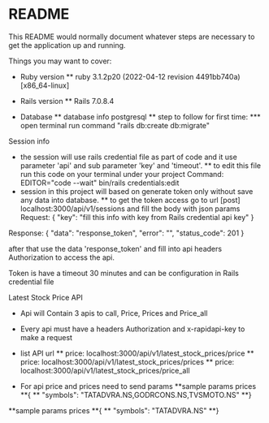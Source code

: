 # README

This README would normally document whatever steps are necessary to get the
application up and running.

Things you may want to cover:

* Ruby version
** ruby 3.1.2p20 (2022-04-12 revision 4491bb740a) [x86_64-linux]

* Rails version
** Rails 7.0.8.4

* Database
** database info postgresql
** step to follow for first time:
*** open terminal run command "rails db:create db:migrate"

Session info
* the session will use rails credential file as part of code and it use parameter 'api' and sub parameter 'key' and 'timeout'. 
** to edit this file run this code on your terminal under your project
  Command: EDITOR="code --wait" bin/rails credentials:edit
* session in this project will based on generate token only without save any data into database.
** to get the token access go to url [post] localhost:3000/api/v1/sessions and fill the body with json params
Request:
{
  "key": "fill this info with key from Rails credential api key"
}

Response:
{
    "data": "response_token",
    "error": "",
    "status_code": 201
}

after that use the data 'response_token' and fill into api headers Authorization to access the api. 

Token is have a timeout 30 minutes and can be configuration in Rails credential file


Latest Stock Price API
* Api will Contain 3 apis to call, Price, Prices and Price_all

* Every api must have a headers Authorization and x-rapidapi-key to make a request

* list API url
** price: localhost:3000/api/v1/latest_stock_prices/price
** price: localhost:3000/api/v1/latest_stock_prices/prices
** price: localhost:3000/api/v1/latest_stock_prices/price_all

* For api price and prices need to send params
**sample params prices
**{
**  "symbols": "TATADVRA.NS,GODRCONS.NS,TVSMOTO.NS"
**}

**sample params prices
**{
**  "symbols": "TATADVRA.NS"
**}